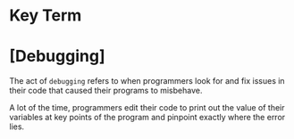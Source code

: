 # Key Term

# [Debugging]
The act of `debugging` refers to when programmers look for and fix issues in their code 
that caused their programs to misbehave. 

A lot of the time, programmers edit their code to print out the value of their variables 
at key points of the program and pinpoint exactly where the error lies.